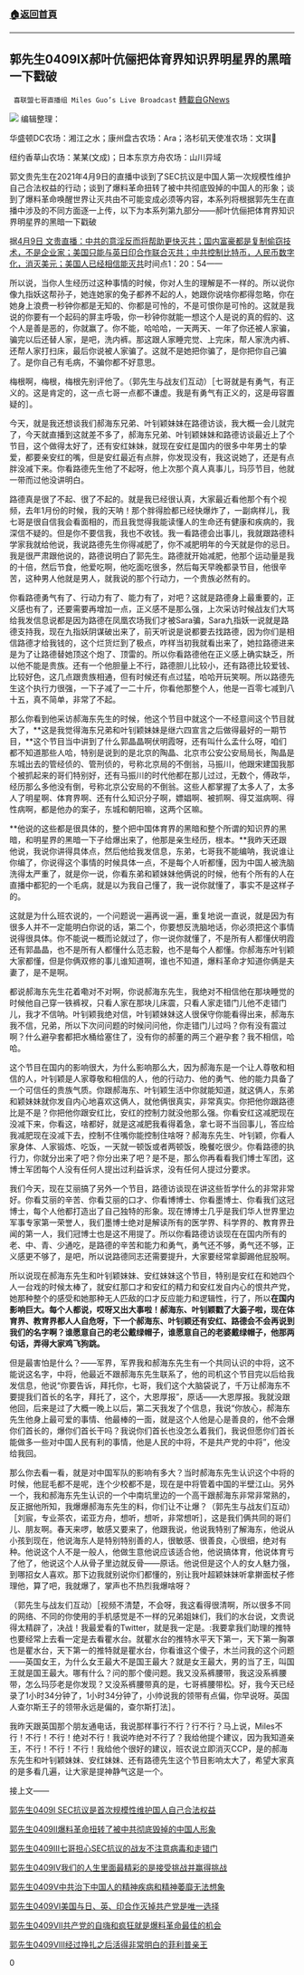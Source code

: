 ###  [:house:返回首頁](https://github.com/ourhimalayas/txt)
---

## 郭先生0409IX郝叶伉俪把体育界知识界明星界的黑暗一下戳破
` 喜联盟七哥直播组 Miles Guo’s Live Broadcast` [轉載自GNews](https://gnews.org/zh-hans/1076565/)

![]()![](https://gnews.org/wp-content/uploads/2021/04/封面-40.jpg)
编辑整理：

华盛顿DC农场：湘江之水；康州盘古农场：Ara；洛杉矶天使准农场：文琪🌹

纽约香草山农场：某某(文成)；日本东京方舟农场：山川异域

郭文贵先生在2021年4月9日的直播中谈到了SEC抗议是中国人第一次规模性维护自己合法权益的行动；谈到了爆料革命扭转了被中共彻底毁掉的中国人的形象；谈到了爆料革命唤醒世界让灭共由不可能变成必须等内容，本系列将根据郭先生在直播中涉及的不同方面逐一上传，以下为本系列第九部分——郝叶伉俪把体育界知识界明星界的黑暗一下戳破

据[4月9日 文贵直播：中共的意淫反而将帮助更快灭共；国内富豪都是复制偷窃技术，不是企业家；美国只能与英日印合作联合灭共；中共控制比特币，人民币数字化，消灭美元；美国人已经相信能灭共](https://gtv.org/video/id=607053ef6e11a756eddd33df)时间点1：20：54——

所以说，当你人生经历过这种事情的时候，你对人生的理解是不一样的。所以说你像九指妖这帮孙子，她连她家的兔子都养不起的人，她跟你说啥你都得忽略，你在她身上浪费一秒钟你都是无知的、你都是可怜的，不是可恨你是可怜的。这就是我说的你要有一个起码的屏主呼吸，你一秒钟你就能一想这个人是说的真的假的、这个人是善是恶的，你就赢了。你不能，哈哈哈，一天两天、一年了你还被人家骗，骗完以后还替人家，是吧，洗内裤。那这跟人家睡完觉、上完床，帮人家洗内裤、还帮人家打扫床，最后你说被人家骗了。这就不是她把你骗了，是你把你自己骗了。是你自己有毛病，不骗你都不好意思。

梅根啊，梅根，梅根先别评他了。（郭先生与战友们互动）［七哥就是有勇气，有正义的。这是肯定的，这一点七哥一点都不谦虚。我是有勇气有正义的，这是毋容置疑的］。

今天，就是我还想谈我们郝海东兄弟、叶钊颖妹妹在路德访谈，我大概一会儿就完了，今天就直播到这就差不多了，郝海东兄弟、叶钊颖妹妹和路德访谈最近上了个节目，这个做得太好了，还有安红妹妹，就现在安红是国内的很多中年男士的挚爱，都要亲安红的嘴，但是安红最近有点胖，你发现没有，我这说她了，还是有点胖没减下来。你看路德先生他了不起呀，他上次那个真人真事儿，玛莎节目，他就一带而过他没讲明白。

路德真是很了不起、很了不起的。就是我已经很认真，大家最近看他那个有个视频，去年1月份的时候，我的天呐！那个胖得脸都已经快爆炸了，一副病样儿，我七哥是很自信我会看面相的，而且我觉得我能读懂人的生命还有健康和疾病的，我深信不疑的。但是你不要信我，我也不收钱。我一看路德会出事儿，我就跟路德科学家我就给他说，我说路德先生你得减肥了，你不减肥明年的今天就是你的忌日。我是很严肃跟他说的，路德说明白了郭先生。路德就开始减肥，他那个运动量是我的十倍，然后节食，他爱吃啊，他吃面吃很多，然后每天早晚都录节目，他很辛苦，这种男人他就是男人，就我说的那个行动力，一个贵族必然有的。

你看路德勇气有了、行动力有了、能力有了，对吧？这就是路德身上最重要的，正义感也有了，还要需要再增加一点，正义感不是那么强，上次采访时候战友们大骂给我发信息说都是因为路德在凤凰农场我们才被Sara骗，Sara九指妖一说就是路德支持我，现在九指妖阴谋破出来了，前天听说是说都要去找路德，因为你们是相信路德才给我钱的，这个烂货烂到了极点，咋样当初我就看出来了，她拉路德进来是为了让路德替她顶这个炮了、顶雷的。所以你看路德他在正义感上确实缺乏，所以他不能是贵族。还有一个他胆量上不行，路德胆儿比较小，还有路德比较爱钱、比较好色，这几点跟贵族相通，但有时候还有点过猛，哈哈开玩笑啊。所以路德先生这个执行力很强，一下子减了一二十斤，你看他那整个人，他是一百零七减到八十五，真不简单，非常了不起。

那么你看到他采访郝海东先生的时候，他这个节目中就这个一不经意间这个节目就大了，**这是我觉得海东兄弟和叶钊颖妹妹是继六四宣言之后做得最好的一期节目，**这个节目当中讲到了什么郭晶晶啊伏明霞呀，还有叫什么孟什么呀，咱们都不知道那些人哈，特别是说到的是北京的陶晶、北京市公安公安局局长，陶晶是东城出去的管经侦的、管刑侦的，号称北京局的不倒翁，马振川，他跟宋建国我那个被抓起来的哥们特别好，还有马振川的时代他都在那儿过过，无数个，傅政华，经历那么多他没有倒，号称北京公安局的不倒翁。这些人都掌握了太多人了，太多人了明星啊、体育界啊、还有什么知识分子啊，嫖娼啊、被抓啊、得艾滋病啊、得性病啊，都是他办的案子，东城和朝阳嘛，这两个区嘛。

**他说的这些都是很具体的，整个把中国体育界的黑暗和整个所谓的知识界的黑暗，和明星界的黑暗一下子给爆出来了，他那是亲生经历，根本。**我昨天还跟他说，我说你讲得具体点，然后他给我发信息，东弟，七哥我不能编呐，我说谁让你编了，你说得这个事情的时候具体一点，不是每个人听都懂，因为中国人被洗脑洗得太严重了，就是你一说，你看东弟和颖妹妹他俩说的时候，他有个所有的人在直播中都犯的一个毛病，就是以为我自己懂了，我一说你就懂了，事实不是这样子的。

这就是为什么班农说的，一个问题说一遍再说一遍，重复地说一直说，就是因为有很多人并不一定能明白你说的话，第二个，你要想反洗脑地话，你必须把这个事情说得很具体。你不能说一概而论就过了，你一说你就懂了，不是所有人都懂伏明霞还有郭晶晶，也不是所有人都懂什么范志毅，也不是每个人都懂。你郝海东叶钊颖大家都懂，但是你俩双修的事儿谁知道啊，谁也不知道，爆料革命才知道你俩是夫妻了，是不是啊。

都说郝海东先生花着嘞对不对啊，你说郝海东先生，我绝对不相信他在那块睡觉的时候他自己穿一铁裤衩，只看人家在那块儿床震，只看人家走错门儿他不走错门儿，我才不信呐。叶钊颖我绝对信，叶钊颖妹妹这人很保守你能看得出来，郝海东我不信，兄弟，所以下次问问题的时候问问他，你走错门儿过吗？你有没有震过啊？什么避孕套都把水桶给塞住了，没有你的郝董的两三个避孕套？我不相信，哈哈。

这个节目在国内的影响很大，为什么影响那么大，因为郝海东是一个让人尊敬和相信的人，叶钊颖是人家尊敬和相信的人，他的行动力、他的勇气、他的能力具备了一个可信任的贵族气质。你跟郝海东、叶钊颖生活中你就能知道，就这俩人，东弟和颖妹妹就你发自内心地喜欢这俩人，就他俩很真实，非常真实。你把他你跟路德比是不是？你把他你跟安红比，安红的控制力就没他那么强。你看安红这减肥现在没减下来，你看这，啥都好，就是这减肥我看得着急，拿七哥不当回事儿，答应给我减肥现在没减下去，控制不住嘴你能控制住啥呀？郝海东先生、叶钊颖，你看人家身体、人家锻炼、吃饭，一天就一顿饭或者两顿饭，晚餐吃很少。你看路德的执行力，你就分出来了吧？你分出来了吧？是不是，那么你再看看我们博士军团，这博士军团每个人没有任何人提出过利益诉求，没有任何人提过分要求。

我们今天，现在艾丽搞了另外一个节目，路德访谈现在讲这些哲学什么的非常非常好。你看艾丽的辛苦、你看艾丽的口才、你看博博士、你看墨博士、你看我们这冠博士，每个人他都打造出了自己独特的形象。现在博博士几乎是我们华人世界里边军事专家第一荣誉人，我们墨博士绝对是解读所有的医学界、科学界的、教育界丑闻的第一人，我们冠博士也是这不用提了。所以你看路德访谈现在在国内所有的老、中、青、少通吃，是路德的辛苦和能力和勇气，勇气还不够，勇气还不够，正义感更不够了，是吧，所以说路德同志还需要提升，大家要经常拿脚踢他屁股啊。

所以说现在郝海东先生和叶钊颖妹妹、安红妹妹这个节目，特别是安红在和她四个人一台戏的时候太棒了，就安红那口才和安红的精力和安红发自内心的恨共产党，她那种整个的感受和她那种无人匹敌的口才反应能力和逻辑性，行了，所以**在国内影响巨大。每个人都说，哎呀又出大事啦！郝海东、叶钊颖戳了大篓子啦，现在体育界、教育界都人人自危呀，下一个郝海东、叶钊颖还有安红、路德会不会再说到我们的名字啊？谁愿意自己的老公戴绿帽子，谁愿意自己的老婆戴绿帽子，他那两句话，弄得大家鸡飞狗跳。**

但是最害怕是什么？——军界，军界我和郝海东先生有一个共同认识的中将，这不能说这名字，中将，他最近不跟郝海东先生联系了，他的司机这个节目完以后给我发信息，他说“你要告诉，拜托你，七哥，我们这个大脑袋说了，千万让郝海东不要提我们首长的名字，拜托了，这个，大恩厚报”，原话——大恩厚报。我就没跟他回，后来是过了大概一晚上以后，第二天我发了个信息，我说“你放心，郝海东先生他身上最可爱的事情、他最棒的一面，就是这个人他是心是善良的，他不会爆你们首长的，爆你们首长干吗？我说你们首长也没怎么着我们，我说但愿你们首长能做多一些对中国人民有利的事情，他是人民的中将，不是共产党的中将”，他没给我回。

那么你去看一看，就是对中国军队的影响有多大？当时郝海东先生认识这个中将的时候，他屁毛都不是呢，连个少校都不是，现在是中将管着中国的半壁江山。另外一个，我和郝海东先生认识的一个中南坑里边的一个高干跟郝海东非常非常熟的，反正据他所知，我爆爆郝海东先生的料，你们让不让爆？（郭先生与战友们互动）［刘宸，专业茶农，诺亚方舟，想听，想听，非常想听］，这是我们俩共同的哥们儿、朋友啊。春天来啰，敏感又要来了，他跟我说，他说我特别了解海东，他说从小孩到现在，他说海东人是特别特别善的人，很敏感、很善良，心很细，绝对有种。他说这个人不是一般人，他做生意他说应该适合他，他说搞体育，他说体育亏了他了，他说这个人从骨子里边就反骨——原话。他说但是这个人的女人魅力强，到哪招女人喜欢。那下边我就别说你们都懂的，别让我叶超颖妹妹听拿擀面杖子修理他，算了吧，我就爆了，掌声也不热烈我爆啥呀？

（郭先生与战友们互动）［视频不清楚，不会呀，我这看得很清啊，所以很多不同的网络、不同的你使用的手机感觉是不一样的兄弟姐妹们，我们的水台说，文贵说得太精辟了，决战！我最爱看的Twitter，就是我一定是。:我要拿我们助理的推特也要经常上去看一定是去看瞿水台。就瞿水台的推特水平天下第一，天下第一胸罩也是瞿水台，天下第一的推特就是瞿水台，你看谁这个傻子，木兰问我的这个问题——英国女王，为什么女王最大不是国王最大？就是女王最大，男的当了王，叫国王就是国王最大。哪有什么？问的那个傻问题。我又没系裤腰带，我这没系裤腰带，怎么玛莎老是你发现？又没系裤腰带真的是，七哥裤腰带松。好，我今天已经录了1小时34分钟了，1小时34分钟了，小帅说我的领带有点偏，你早说呀。英国人查尔斯王子的领带永远是偏的，查尔斯打法］。

我昨天跟英国那个朋友通电话，我说那样事行不行？行不行？马上说，Miles不行！不行！不行！绝对不行！我说咋绝对不行了？我给他提个建议，因为我知道亲王，不行！不行！不行！我给他个很好的建议，班农说立即消灭CCP，是的郝海东先生和叶钊颖妹妹、安红妹妹、还有路德先生这个节目影响太大了，希望大家真的是多看几遍，让大家是提神静气这是一个。

接上文——

[郭先生0409I SEC抗议是首次规模性维护国人自己合法权益](https://gnews.org/zh-hans/1074065/)

[郭先生0409II爆料革命扭转了被中共彻底毁掉的中国人形象](https://gnews.org/zh-hans/1074116/)

[郭先生0409III七哥担心SEC抗议的战友不注意病毒和走错门](https://gnews.org/zh-hans/1074146/)

[郭先生0409IV我们的人生里面最精彩的是接受挑战并赢得挑战](https://gnews.org/zh-hans/1074237/)

[郭先生0409V中共治下中国人的精神疾病和精神萎靡无法想象](https://gnews.org/zh-hans/1074315/)

[郭先生0409VI美国与日、英、印合作灭掉共产党是唯一选择](https://gnews.org/zh-hans/1074383/)

[郭先生0409VII共产党的自嗨和疯狂就是爆料革命最佳的机会](https://gnews.org/zh-hans/1074690/)

[郭先生0409VIII经过挣扎之后活得非常明白的菲利普亲王](https://gnews.org/zh-hans/1074738/)

0
